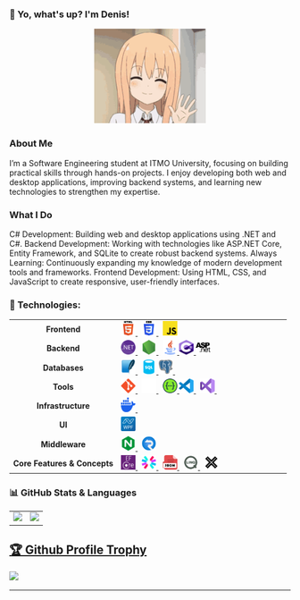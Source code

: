 ### 👋 Yo, what's up? I'm Denis!

<p align="center">
  <img src="Icons/hi-hello.gif" alt="Animated Avatar" width="200"/>
</p>

### About Me
I’m a Software Engineering student at ITMO University, focusing on building practical skills through hands-on projects.
I enjoy developing both web and desktop applications, improving backend systems, and learning new technologies to strengthen my expertise.

### What I Do
C# Development: Building web and desktop applications using .NET and C#.
Backend Development: Working with technologies like ASP.NET Core, Entity Framework, and SQLite to create robust backend systems.
Always Learning: Continuously expanding my knowledge of modern development tools and frameworks.
Frontend Development: Using HTML, CSS, and JavaScript to create responsive, user-friendly interfaces.

### 🚀 Technologies:

<table>
  <tr>
    <td align=center><b>Frontend</b></td>
    <td style="width:290px">
      <a href="https://developer.mozilla.org/en-US/docs/Web/HTML" target="_blank" rel="noreferrer">
        <img src="Icons/html5.svg" alt="HTML5" width="26" height="26" />
      </a>&nbsp;
      <a href="https://developer.mozilla.org/en-US/docs/Web/CSS" target="_blank" rel="noreferrer">
        <img src="Icons/css3.svg" alt="CSS3" width="26" height="26" />
      </a>&nbsp;
      <a href="https://developer.mozilla.org/en-US/docs/Web/JavaScript" target="_blank" rel="noreferrer">
        <img src="Icons/js.svg" alt="JavaScript" width="26" height="26" />
      </a>
    </td>
  </tr>
  <tr>
    <td align=center><b>Backend</b></td>
    <td>
      <a href="https://dotnet.microsoft.com/" target="_blank" rel="noreferrer">
        <img src="Icons/dotnet.svg" alt=".NET" width="26" height="26" />
      </a>&nbsp;
      <a href="https://nodejs.org/" target="_blank" rel="noreferrer">
        <img src="Icons/nodejs.svg" alt="Node.js" width="26" height="26" />
      </a>&nbsp;
      <a href="https://www.java.com/" target="_blank" rel="noreferrer">
        <img src="Icons/java.svg" alt="Java" width="26" height="26" />
      </a>
      <a href="https://learn.microsoft.com/ru-ru/dotnet/csharp/" target="_blank" rel="noreferrer">
        <img src="Icons/csharp.svg" alt="C#" width="26" height="26" />
      </a>
      <a href="https://dotnet.microsoft.com/en-us/apps/aspnet" target="_blank" rel="noreferrer">
        <img src="Icons/aspnet.svg" alt="Asp .NET Core" width="26" height="26" />
      </a>
    </td>
  </tr>
  <tr>
    <td align=center><b>Databases</b></td>
    <td>
      <a href="https://www.sqlite.org/" target="_blank" rel="noreferrer">
        <img src="Icons/sqlite.svg" alt="SQLite" width="26" height="26" />
      </a>&nbsp;
      <a href="https://www.sql.org/" target="_blank" rel="noreferrer">
        <img src="Icons/sql.svg" alt="SQL" width="26" height="26" />
      </a>
      <a href="https://www.postgresql.org/" target="_blank" rel="noreferrer">
        <img src="Icons/postgresql.svg" alt="PostgreSQL" width="26" height="26" />
      </a>&nbsp;
    </td>
  </tr>
  <tr>
    <td align=center><b>Tools</b></td>
    <td>
      <a href="https://git-scm.com/" target="_blank" rel="noreferrer">
        <img src="Icons/git.svg" alt="Git" width="26" height="26" />
      </a>&nbsp;
      <a href="https://github.com/" target="_blank" rel="noreferrer">
        <img src="Icons/github-light.svg" alt="GitHub" width="26" height="26" />
      </a>&nbsp;
      <a href="https://swagger.io/" target="_blank" rel="noreferrer">
        <img src="Icons/swagger.svg" alt="Swagger" width="26" height="26" />
      </a>
      <a href="https://code.visualstudio.com/" target="_blank" rel="noreferrer">
        <img src="Icons/vscode.svg" alt="VS Code" width="26" height="26" />
      </a>&nbsp;
      <a href="https://visualstudio.microsoft.com/" target="_blank" rel="noreferrer">
        <img src="Icons/vs.svg" alt="Visual Studio" width="26" height="26" />
      </a>&nbsp;
    </td>
  </tr>
  <tr>
    <td align=center><b>Infrastructure</b></td>
    <td>
      <a href="https://www.docker.com/" target="_blank" rel="noreferrer">
        <img src="Icons/docker.svg" alt="Docker" width="26" height="26" />
      </a>&nbsp;
    </td>
  </tr>
  <tr>
    <td align=center><b>UI</b></td>
    <td>
      <a href="https://learn.microsoft.com/en-us/dotnet/desktop/wpf/" target="_blank" rel="noreferrer">
        <img src="Icons/wpf.svg" alt="WPF" width="26" height="26" />
      </a>
    </td>
  </tr>
    <tr>
    <td align=center><b>Middleware</b></td>
    <td>
      <a href="https://nginx.org/" target="_blank" rel="noreferrer">
        <img src="Icons/nginx.svg" alt="Nginx" width="26" height="26" />
      </a>&nbsp;
      <a href="https://learn.microsoft.com/en-us/aspnet/core/signalr/introduction" target="_blank" rel="noreferrer">
        <img src="Icons/signalr.svg" alt="SignalR" width="26" height="26" />
      </a>
    </td>
  </tr>
    <tr>
    <td align=center><b>Core Features & Concepts</b></td>
    <td>
      <a href="https://learn.microsoft.com/en-us/ef/core/" target="_blank" rel="noreferrer">
        <img src="Icons/efcore.svg" alt="Entity Framework Core" width="26" height="26" />
      </a>&nbsp;
      <a href="https://jwt.io/" target="_blank" rel="noreferrer">
        <img src="Icons/jwt.svg" alt="JWT" width="26" height="26" />
      </a>&nbsp;
      <a href="https://www.json.org/" target="_blank" rel="noreferrer">
        <img src="Icons/json.svg" alt="JSON" width="26" height="26" />
      </a>&nbsp;
      <a href="https://learn.microsoft.com/en-us/dotnet/csharp/programming-guide/concepts/linq/" target="_blank" rel="noreferrer">
        <img src="Icons/linq.svg" alt="LINQ" width="26" height="26" />
      </a>&nbsp;
      <a href="https://xunit.net/" target="_blank" rel="noreferrer">
        <img src="Icons/xunit.svg" alt="xUnit" width="26" height="26" />
      </a>
    </td>
  </tr>
</table>


### 📊 GitHub Stats & Languages

<table>
  <tr>
    <td>
      <img src="https://github-readme-stats.vercel.app/api?username=sDenisss&show_icons=true&theme=gotham" />
    </td>
    <td>
      <img src="https://github-readme-stats.vercel.app/api/top-langs/?username=sDenisss&layout=compact&theme=gotham" />
    </td>
  </tr>
</table>




<a href="https://github.com/sDenisss/github-profile-trophy"><h2>🏆 Github Profile Trophy</h2></a>
<a href="https://github.com/sDenisss/github-profile-trophy">
  <img width=800 src="https://github-profile-trophy.vercel.app/?username=sDenisss&theme=matrix"/>
</a>


---
